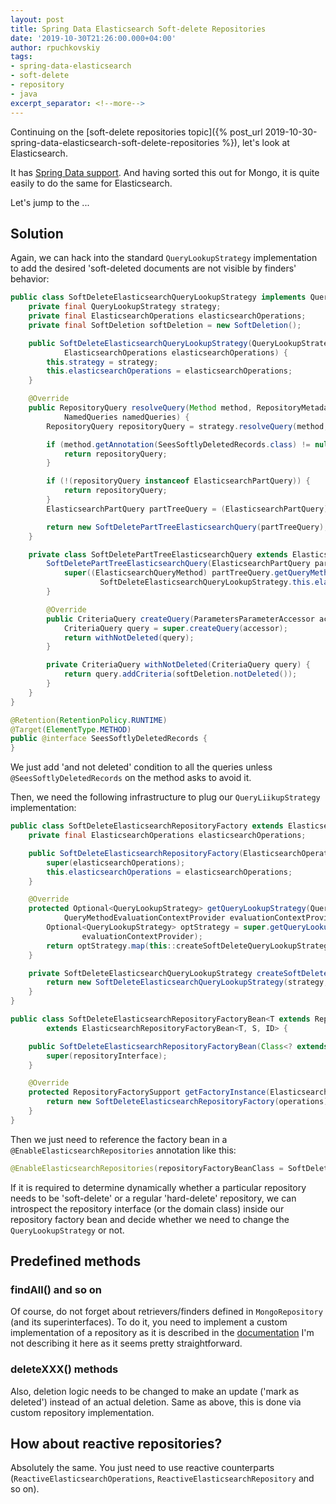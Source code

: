 ```yaml
---
layout: post
title: Spring Data Elasticsearch Soft-delete Repositories
date: '2019-10-30T21:26:00.000+04:00'
author: rpuchkovskiy
tags:
- spring-data-elasticsearch
- soft-delete
- repository
- java
excerpt_separator: <!--more-->
---
```


Continuing on the [soft-delete repositories topic]({% post_url 2019-10-30-spring-data-elasticsearch-soft-delete-repositories %}),
let's look at Elasticsearch.

It has [Spring Data support](https://docs.spring.io/spring-data/elasticsearch/docs/current/reference/html/#reference).
And having sorted this out for Mongo, it is quite easily to do the same for Elasticsearch.

<!--more-->

Let's jump to the ...

## Solution

Again, we can hack into the standard `QueryLookupStrategy` implementation to add the desired
'soft-deleted documents are not visible by finders' behavior:

```java
public class SoftDeleteElasticsearchQueryLookupStrategy implements QueryLookupStrategy {
    private final QueryLookupStrategy strategy;
    private final ElasticsearchOperations elasticsearchOperations;
    private final SoftDeletion softDeletion = new SoftDeletion();

    public SoftDeleteElasticsearchQueryLookupStrategy(QueryLookupStrategy strategy,
            ElasticsearchOperations elasticsearchOperations) {
        this.strategy = strategy;
        this.elasticsearchOperations = elasticsearchOperations;
    }

    @Override
    public RepositoryQuery resolveQuery(Method method, RepositoryMetadata metadata, ProjectionFactory factory,
            NamedQueries namedQueries) {
        RepositoryQuery repositoryQuery = strategy.resolveQuery(method, metadata, factory, namedQueries);

        if (method.getAnnotation(SeesSoftlyDeletedRecords.class) != null) {
            return repositoryQuery;
        }

        if (!(repositoryQuery instanceof ElasticsearchPartQuery)) {
            return repositoryQuery;
        }
        ElasticsearchPartQuery partTreeQuery = (ElasticsearchPartQuery) repositoryQuery;

        return new SoftDeletePartTreeElasticsearchQuery(partTreeQuery);
    }

    private class SoftDeletePartTreeElasticsearchQuery extends ElasticsearchPartQuery {
        SoftDeletePartTreeElasticsearchQuery(ElasticsearchPartQuery partTreeQuery) {
            super((ElasticsearchQueryMethod) partTreeQuery.getQueryMethod(),
                    SoftDeleteElasticsearchQueryLookupStrategy.this.elasticsearchOperations);
        }

        @Override
        public CriteriaQuery createQuery(ParametersParameterAccessor accessor) {
            CriteriaQuery query = super.createQuery(accessor);
            return withNotDeleted(query);
        }

        private CriteriaQuery withNotDeleted(CriteriaQuery query) {
            return query.addCriteria(softDeletion.notDeleted());
        }
    }
}

@Retention(RetentionPolicy.RUNTIME)
@Target(ElementType.METHOD)
public @interface SeesSoftlyDeletedRecords {
}
```

We just add 'and not deleted' condition to all the queries unless `@SeesSoftlyDeletedRecords` on the method
asks to avoid it.

Then, we need the following infrastructure to plug our `QueryLiikupStrategy` implementation:

```java
public class SoftDeleteElasticsearchRepositoryFactory extends ElasticsearchRepositoryFactory {
    private final ElasticsearchOperations elasticsearchOperations;

    public SoftDeleteElasticsearchRepositoryFactory(ElasticsearchOperations elasticsearchOperations) {
        super(elasticsearchOperations);
        this.elasticsearchOperations = elasticsearchOperations;
    }

    @Override
    protected Optional<QueryLookupStrategy> getQueryLookupStrategy(QueryLookupStrategy.Key key,
            QueryMethodEvaluationContextProvider evaluationContextProvider) {
        Optional<QueryLookupStrategy> optStrategy = super.getQueryLookupStrategy(key,
                evaluationContextProvider);
        return optStrategy.map(this::createSoftDeleteQueryLookupStrategy);
    }

    private SoftDeleteElasticsearchQueryLookupStrategy createSoftDeleteQueryLookupStrategy(QueryLookupStrategy strategy) {
        return new SoftDeleteElasticsearchQueryLookupStrategy(strategy, elasticsearchOperations);
    }
}

public class SoftDeleteElasticsearchRepositoryFactoryBean<T extends Repository<S, ID>, S, ID extends Serializable>
        extends ElasticsearchRepositoryFactoryBean<T, S, ID> {

    public SoftDeleteElasticsearchRepositoryFactoryBean(Class<? extends T> repositoryInterface) {
        super(repositoryInterface);
    }

    @Override
    protected RepositoryFactorySupport getFactoryInstance(ElasticsearchOperations operations) {
        return new SoftDeleteElasticsearchRepositoryFactory(operations);
    }
}
```

Then we just need to reference the factory bean in a `@EnableElasticsearchRepositories` annotation like this:

```java
@EnableElasticsearchRepositories(repositoryFactoryBeanClass = SoftDeleteMongoRepositoryFactoryBean.class)
```

If it is required to determine dynamically whether a particular repository needs to be 'soft-delete' or a regular
'hard-delete' repository, we can introspect the repository interface (or the domain class) inside our repository factory bean
and decide whether we need to change the `QueryLookupStrategy` or not.

## Predefined methods

### findAll() and so on

Of course, do not forget about retrievers/finders defined in `MongoRepository` (and its superinterfaces).
To do it, you need to implement a custom implementation of a repository as it is described in the
[documentation](https://docs.spring.io/spring-data/mongodb/docs/current/reference/html/#repositories.custom-implementations)
I'm not describing it here as it seems pretty straightforward.

### deleteXXX() methods

Also, deletion logic needs to be changed to make an update ('mark as deleted') instead of an actual deletion.
Same as above, this is done via custom repository implementation.

## How about reactive repositories?

Absolutely the same. You just need to use reactive counterparts (`ReactiveElasticsearchOperations`, `ReactiveElasticsearchRepository` and so on).